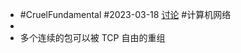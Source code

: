 - #CruelFundamental #2023-03-18 [讨论](https://github.com/CYZH1307/CruelFundamental/tree/main/homework/202303/18) #计算机网络
-
- 多个连续的包可以被 TCP 自由的重组